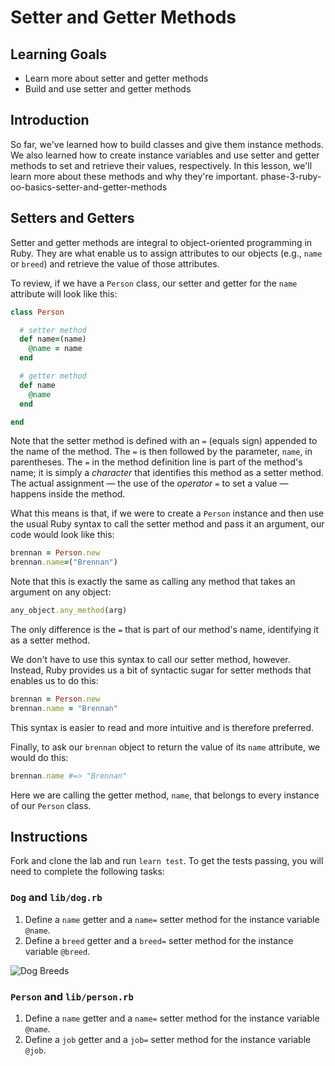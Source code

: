# Setter and Getter Methods

## Learning Goals

- Learn more about setter and getter methods
- Build and use setter and getter methods

## Introduction

So far, we've learned how to build classes and give them instance methods. We
also learned how to create instance variables and use setter and getter methods
to set and retrieve their values, respectively. In this lesson, we'll learn more
about these methods and why they're important.
phase-3-ruby-oo-basics-setter-and-getter-methods
## Setters and Getters

Setter and getter methods are integral to object-oriented programming in Ruby.
They are what enable us to assign attributes to our objects (e.g., `name` or
`breed`) and retrieve the value of those attributes.

To review, if we have a `Person` class, our setter and getter for the `name`
attribute will look like this:

```ruby
class Person

  # setter method
  def name=(name)
    @name = name
  end

  # getter method
  def name
    @name
  end

end
```

Note that the setter method is defined with an `=` (equals sign) appended to the
name of the method. The `=` is then followed by the parameter, `name`, in
parentheses. The `=` in the method definition line is part of the method's name;
it is simply a _character_ that identifies this method as a setter method. The
actual assignment — the use of the _operator_ `=` to set a value — happens
inside the method.

What this means is that, if we were to create a `Person` instance and then use
the usual Ruby syntax to call the setter method and pass it an argument, our
code would look like this:

```ruby
brennan = Person.new
brennan.name=("Brennan")
```

Note that this is exactly the same as calling any method that takes an argument
on any object:

```ruby
any_object.any_method(arg)
```

The only difference is the `=` that is part of our method's name, identifying it
as a setter method.

We don't have to use this syntax to call our setter method, however. Instead,
Ruby provides us a bit of syntactic sugar for setter methods that enables us to
do this:

```ruby
brennan = Person.new
brennan.name = "Brennan"
```

This syntax is easier to read and more intuitive and is therefore preferred.

Finally, to ask our `brennan` object to return the value of its `name`
attribute, we would do this:

```ruby
brennan.name #=> "Brennan"
```

Here we are calling the getter method, `name`, that belongs to every instance of
our `Person` class.

## Instructions

Fork and clone the lab and run `learn test`. To get the tests passing, you will
need to complete the following tasks:

### `Dog` and `lib/dog.rb`

1. Define a `name` getter and a `name=` setter method for the instance variable
   `@name`.
2. Define a `breed` getter and a `breed=` setter method for the instance
   variable `@breed`.

![Dog Breeds](https://curriculum-content.s3.amazonaws.com/module-1/ruby-oo-fundamentals/object-attributes-lab/Image_142_CommonDogBreeds.png)

### `Person` and `lib/person.rb`

1. Define a `name` getter and a `name=` setter method for the instance variable
   `@name`.
2. Define a `job` getter and a `job=` setter method for the instance variable
   `@job`.
